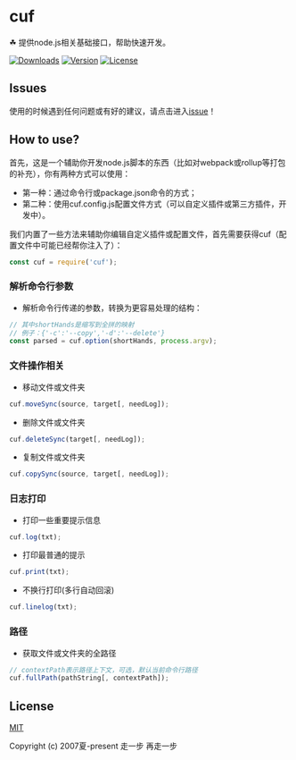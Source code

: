# cuf
☘ 提供node.js相关基础接口，帮助快速开发。

<a href="https://yelloxing.github.io/npm-downloads/?interval=7&packages=cuf"><img src="https://img.shields.io/npm/dm/cuf.svg" alt="Downloads"></a>
<a href="https://www.npmjs.com/package/cuf"><img src="https://img.shields.io/npm/v/cuf.svg" alt="Version"></a>
<a href="https://github.com/yelloxing/cuf/blob/master/LICENSE"><img src="https://img.shields.io/npm/l/cuf.svg" alt="License"></a>

## Issues
使用的时候遇到任何问题或有好的建议，请点击进入[issue](https://github.com/yelloxing/cuf/issues)！

## How to use?
首先，这是一个辅助你开发node.js脚本的东西（比如对webpack或rollup等打包的补充），你有两种方式可以使用：

- 第一种：通过命令行或package.json命令的方式；
- 第二种：使用cuf.config.js配置文件方式（可以自定义插件或第三方插件，开发中）。

我们内置了一些方法来辅助你编辑自定义插件或配置文件，首先需要获得cuf（配置文件中可能已经帮你注入了）：

```js
const cuf = require('cuf');
```

### 解析命令行参数

- 解析命令行传递的参数，转换为更容易处理的结构： 

```js
// 其中shortHands是缩写到全拼的映射
// 例子：{'-c':'--copy','-d':'--delete'}
const parsed = cuf.option(shortHands, process.argv);
```

### 文件操作相关

- 移动文件或文件夹

```js
cuf.moveSync(source, target[, needLog]);
```

- 删除文件或文件夹

```js
cuf.deleteSync(target[, needLog]);
```

- 复制文件或文件夹

```js
cuf.copySync(source, target[, needLog]);
```

### 日志打印

- 打印一些重要提示信息

```js
cuf.log(txt);
```

- 打印最普通的提示

```js
cuf.print(txt);
```

- 不换行打印(多行自动回滚)

```js
cuf.linelog(txt);
```

### 路径

- 获取文件或文件夹的全路径

```js
// contextPath表示路径上下文，可选，默认当前命令行路径
cuf.fullPath(pathString[, contextPath]);
```

## License

[MIT](https://github.com/yelloxing/cuf/blob/master/LICENSE)

Copyright (c) 2007夏-present 走一步 再走一步

